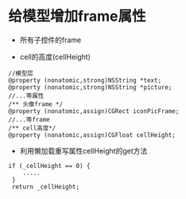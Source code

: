 # 给模型增加frame属性
- 所有子控件的frame

- cell的高度(cellHeight)
```
//模型层
@property (nonatomic,strong)NSString *text;
@property (nonatomic,strong)NSString *picture;
//...等属性
/** 头像frame */
@property (nonatomic,assign)CGRect iconPicFrame;
//...等frame
/** cell高度*/
@property (nonatomic,assign)CGFloat cellHeight;
```

- 利用懒加载重写属性cellHeight的get方法


```
if (_cellHeight == 0) {
    .....  
 }
 return _cellHeight;
```